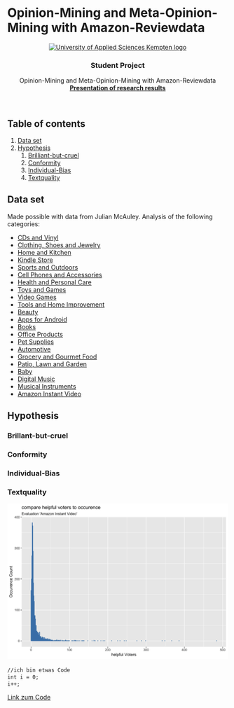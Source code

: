 # Opinion-Mining and Meta-Opinion-Mining with Amazon-Reviewdata

<p align="center">
  <a href="https://hs-kempten.de/">
    <img src="https://www.hs-kempten.de/fileadmin/fh-kempten/HK/Logo_Studierende/logo-hs-kempten-rgb-screen.jpg" alt="University of Applied Sciences Kempten logo">
  </a>

  <h3 align="center">Student Project</h3>

  <p align="center">
    Opinion-Mining and Meta-Opinion-Mining with Amazon-Reviewdata
    <br>
    <a href="https://vbartelshske.github.io/)"><strong>Presentation of research results</strong></a>
</p>

<br>


##  Table of contents

1. [Data set](#data-set)
2. [Hypothesis](#brillant-but-cruel)
    1.  [Brilliant-but-cruel](#hypothesis)
    2.  [Conformity](#conformity)
    3.  [Individual-Bias](#individual-bias)
    4.  [Textquality](#textquality)



## Data set

Made possible with data from Julian McAuley. Analysis of the following categories:

*   [CDs and Vinyl](./results/images/cds-vinyl)
*   [Clothing, Shoes and Jewelry](./results/images/clothing-shoes-jewelry)
*   [Home and Kitchen](./results/images/home-kitchen)
*   [Kindle Store](./results/images/)
*   [Sports and Outdoors](./results/images/kindle_store)
*   [Cell Phones and Accessories](./results/images/cell_phones-accessories)
*   [Health and Personal Care](./results/images/health-personal_care)
*   [Toys and Games](./results/images/toys-games)
*   [Video Games](./results/images/video_games)
*   [Tools and Home Improvement](./results/images/tools-home_improvement)
*   [Beauty](./results/images/beauty)
*   [Apps for Android](./results/images/apps_for_android)
*   [Books](./results/images/books)
*   [Office Products](./results/images/office_products)
*   [Pet Supplies](./results/images/pet_supplies)
*   [Automotive](./results/images/automotive)
*   [Grocery and Gourmet Food](./results/images/grocery-gourmet_food)
*   [Patio, Lawn and Garden](./results/images/patio-lawn-garden)
*   [Baby](./results/images/baby)
*   [Digital Music](./results/images/digital_music)
*   [Musical Instruments](./results/images/musical_instruments)
*   [Amazon Instant Video](./results/images/amazon_instant_video)


## Hypothesis

### Brillant-but-cruel

### Conformity

### Individual-Bias

### Textquality


![](/Bilder/a_comparehelpfulVotersToOccurence_AmazonInstantVideo.gif "Optionaler Titel")

    //ich bin etwas Code
    int i = 0;
    i++;
    
    
 [Link zum Code](./src/file.js)
